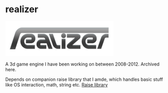 realizer
===========
![Logo](https://github.com/codetorex/realizer/raw/images/logo.png?raw=true "Logo")

A 3d game engine I have been working on between 2008-2012. Archived here.

Depends on companion raise library that I amde, which handles basic stuff like OS interaction, math, string etc. 
[Raise library](https://github.com/codetorex/raise)
